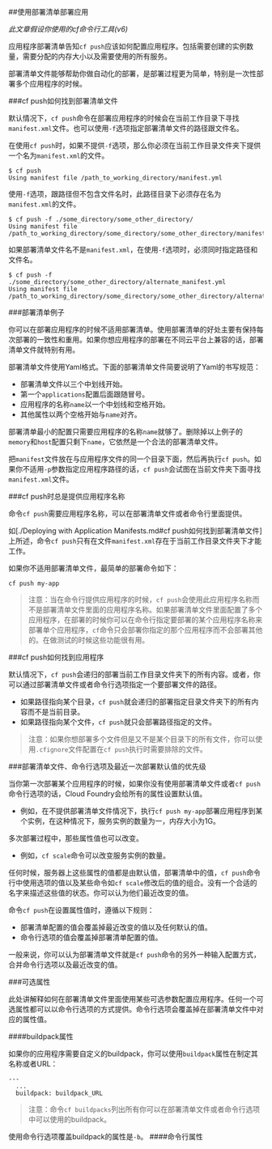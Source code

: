 ##使用部署清单部署应用

*此文章假设你使用的cf命令行工具(v6)*

应用程序部署清单告知```cf push```应该如何配置应用程序。包括需要创建的实例数量，需要分配的内存大小以及需要使用的所有服务。

部署清单文件能够帮助你做自动化的部署，是部署过程更为简单，特别是一次性部署多个应用程序的时候。

###cf push如何找到部署清单文件

默认情况下，```cf push```命令在部署应用程序的时候会在当前工作目录下寻找```manifest.xml```文件。也可以使用```-f```选项指定部署清单文件的路径跟文件名。

在使用```cf push```时，如果不提供```-f```选项，那么你必须在当前工作目录文件夹下提供一个名为```manifest.xml```的文件。

```
$ cf push
Using manifest file /path_to_working_directory/manifest.yml
```

使用```-f```选项，跟路径但不包含文件名时，此路径目录下必须存在名为```manifest.xml```的文件。

```
$ cf push -f ./some_directory/some_other_directory/
Using manifest file /path_to_working_directory/some_directory/some_other_directory/manifest.yml
```

如果部署清单文件名不是```manifest.xml```，在使用```-f```选项时，必须同时指定路径和 文件名。

```
$ cf push -f ./some_directory/some_other_directory/alternate_manifest.yml
Using manifest file /path_to_working_directory/some_directory/some_other_directory/alternate_manifest.yml
```

###部署清单例子

你可以在部署应用程序的时候不适用部署清单。使用部署清单的好处主要有保持每次部署的一致性和重用。如果你想应用程序的部署在不同云平台上兼容的话，部署清单文件就特别有用。

部署清单文件使用Yaml格式。下面的部署清单文件简要说明了Yaml的书写规范：

* 部署清单文件以三个中划线开始。
* 第一个```applications```配置后面跟随冒号。
* 应用程序的名称```name```以一个中划线和空格开始。
* 其他属性以两个空格开始与```name```对齐。

部署清单最小的配置只需要应用程序的名称```name```就够了。删除掉以上例子的```memory```和```host```配置只剩下```name```，它依然是一个合法的部署清单文件。

把```manifest```文件放在与应用程序文件的同一个目录下面，然后再执行```cf push```。如果你不适用```-p```参数指定应用程序路径的话，```cf push```会试图在当前文件夹下面寻找```manifest.xml```文件。

###cf push时总是提供应用程序名称

命令```cf push```需要应用程序名称，可以在部署清单文件或者命令行里面提供。

如[./Deploying with Application Manifests.md#cf push如何找到部署清单文件]上所述，命令```cf push```只有在文件```manifest.xml```存在于当前工作目录文件夹下才能工作。

如果你不适用部署清单文件，最简单的部署命令如下：

```
cf push my-app
```

> 注意：当在命令行提供应用程序的时候，```cf push```会使用此应用程序名称而不是部署清单文件里面的应用程序名称。如果部署清单文件里面配置了多个应用程序，在部署的时候你可以在命令行指定要部署的某个应用程序名称来部署单个应用程序，```cf```命令只会部署你指定的那个应用程序而不会部署其他的。在做测试的时候这些功能很有用。

###cf push如何找到应用程序

默认情况下，```cf push```会递归的部署当前工作目录文件夹下的所有内容。或者，你可以通过部署清单文件或者命令行选项指定一个要部署文件的路径。

* 如果路径指向某个目录，```cf push```就会递归的部署指定目录文件夹下的所有内容而不是当前目录。
* 如果路径指向某个文件，```cf push```就只会部署路径指定的文件。

>注意：如果你想部署多个文件但是又不是某个目录下的所有文件，你可以使用```.cfignore```文件配置在```cf push```执行时需要排除的文件。

###部署清单文件、命令行选项及最近一次部署默认值的优先级

当你第一次部署某个应用程序的时候，如果你没有使用部署清单文件或者```cf push```命令行选项的话，Cloud Foundry会给所有的属性设置默认值。

* 例如，在不提供部署清单文件情况下，执行```cf push my-app```部署应用程序到某个实例，在这种情况下，服务实例的数量为一，内存大小为1G。

多次部署过程中，那些属性值也可以改变。

* 例如，```cf scale```命令可以改变服务实例的数量。

任何时候，服务器上这些属性的值都是由默认值，部署清单中的值，```cf push```命令行中使用选项的值以及某些命令如```cf scale```修改后的值的组合。没有一个合适的名字来描述这些值的状态。你可以认为他们最近改变的值。

命令```cf push```在设置属性值时，遵循以下规则：

* 部署清单配置的值会覆盖掉最近改变的值以及任何默认的值。
* 命令行选项的值会覆盖掉部署清单配置的值。

一般来说，你可以认为部署清单文件就是```cf push```命令的另外一种输入配置方式，合并命令行选项以及最近改变的值。

###可选属性

此处讲解释如何在部署清单文件里面使用某些可选参数配置应用程序。任何一个可选属性都可以以命令行选项的方式提供。命令行选项会覆盖掉在部署清单文件中对应的属性值。

####buildpack属性

如果你的应用程序需要自定义的buildpack，你可以使用```buildpack```属性在制定其名称或者URL：

```
---
  ...
  buildpack: buildpack_URL
```

>注意：命令```cf buildpacks```列出所有你可以在部署清单文件或者命令行选项中可以使用的buildpack。

使用命令行选项覆盖buildpack的属性是```-b```。	
####命令行属性


